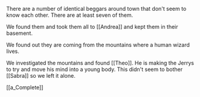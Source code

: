 There are a number of identical beggars around town that don't seem to know each other. There are at least seven of them.

We found them and took them all to [[Andrea]] and kept them in their basement.

We found out they are coming from the mountains where a human wizard lives.

We investigated the mountains and found [[Theo]]. He is making the Jerrys to try and move his mind into a young body. This didn't seem to bother [[Sabra]] so we left it alone.

[[a_Complete]]